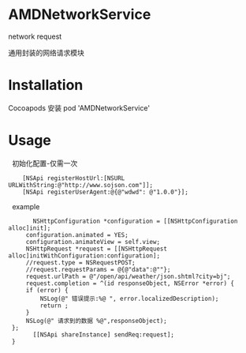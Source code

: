 # AMDNetworkService
network request 

通用封装的网络请求模块

# Installation
Cocoapods 安装
pod 'AMDNetworkService'



# Usage
   初始化配置-仅需一次
   ```
    [NSApi registerHostUrl:[NSURL URLWithString:@"http://www.sojson.com"]];
       [NSApi registerUserAgent:@{@"wdwd": @"1.0.0"}];
   ```
   example
   ```
        NSHttpConfiguration *configuration = [[NSHttpConfiguration alloc]init];
        configuration.animated = YES;
        configuration.animateView = self.view;
        NSHttpRequest *request = [[NSHttpRequest alloc]initWithConfiguration:configuration];
        //request.type = NSRequestPOST;
        //request.requestParams = @{@"data":@""};
        request.urlPath = @"/open/api/weather/json.shtml?city=bj";
        request.completion = ^(id responseObject, NSError *error) {
        if (error) {
            NSLog(@" 错误提示:%@ ", error.localizedDescription);
            return ;
        }
        NSLog(@" 请求到的数据 %@",responseObject);
    };
          [[NSApi shareInstance] sendReq:request];
    }
  ```

